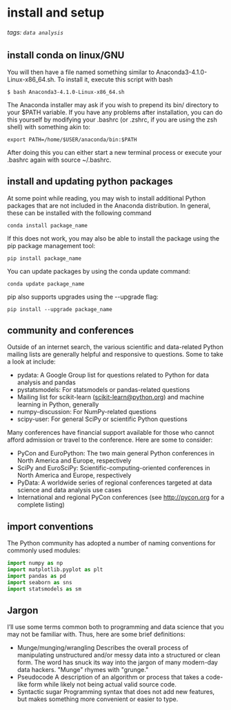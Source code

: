 # install and setup
###### tags: `data analysis`
## install conda on linux/GNU
You will then have a file named something similar to Anaconda3-4.1.0-Linux-x86_64.sh.
To install it, execute this script with bash
```
$ bash Anaconda3-4.1.0-Linux-x86_64.sh
```
The Anaconda installer may ask if you wish to prepend its bin/ directory to your $PATH variable. If you have any problems after installation, you can do this yourself by modifying your .bashrc (or .zshrc, if you are using the zsh shell) with something akin to:
```
export PATH=/home/$USER/anaconda/bin:$PATH
```
After doing this you can either start a new terminal process or execute your .bashrc again with source ~/.bashrc.

## install and updating python packages
At some point while reading, you may wish to install additional Python packages that are not included in the Anaconda distribution. In general, these can be installed with the following command
```
conda install package_name
```

If this does not work, you may also be able to install the package using the pip package management tool:
```
pip install package_name
```

You can update packages by using the conda update command:
```
conda update package_name
```

pip also supports upgrades using the --upgrade flag:
```
pip install --upgrade package_name
```

## community and conferences
Outside of an internet search, the various scientific and data-related Python mailing lists are generally helpful and responsive to questions. Some to take a look at include:
- pydata: A Google Group list for questions related to Python for data analysis and pandas
- pystatsmodels: For statsmodels or pandas-related questions
- Mailing list for scikit-learn (scikit-learn@python.org) and machine learning in Python, generally
- numpy-discussion: For NumPy-related questions
- scipy-user: For general SciPy or scientific Python questions

Many conferences have financial support available for those who cannot afford admission or travel to the conference. Here are some to consider:
-  PyCon and EuroPython: The two main general Python conferences in North America and Europe, respectively
- SciPy and EuroSciPy: Scientific-computing-oriented conferences in North America and Europe, respectively
- PyData: A worldwide series of regional conferences targeted at data science and data analysis use cases
- International and regional PyCon conferences (see http://pycon.org for a complete listing)

## import conventions
The Python community has adopted a number of naming conventions for commonly used modules:
```python
import numpy as np
import matplotlib.pyplot as plt
import pandas as pd
import seaborn as sns
import statsmodels as sm
```
## Jargon
I’ll use some terms common both to programming and data science that you may not be familiar with. Thus, here are some brief definitions:
- Munge/munging/wrangling
Describes the overall process of manipulating unstructured and/or messy data into a structured or clean form. The word has snuck its way into the jargon of many modern-day data hackers. "Munge" rhymes with "grunge."
- Pseudocode
A description of an algorithm or process that takes a code-like form while likely not being actual valid source code.
- Syntactic sugar
Programming syntax that does not add new features, but makes something more convenient or easier to type.
